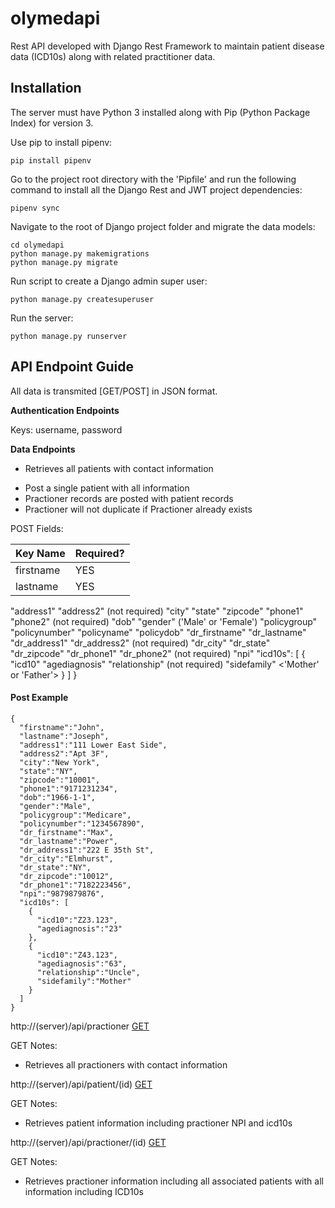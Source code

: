 # olymedapi

Rest API developed with Django Rest Framework to maintain patient disease data (ICD10s) along with related practitioner data.

## Installation

The server must have Python 3 installed along with Pip (Python Package Index) for version 3.

Use pip to install pipenv:
```
pip install pipenv
```

Go to the project root directory with the 'Pipfile' and run the following command to install all the Django Rest and JWT project dependencies:
```
pipenv sync
```
Navigate to the root of Django project folder and migrate the data models:
```
cd olymedapi
python manage.py makemigrations
python manage.py migrate
```
Run script to create a Django admin super user:
```
python manage.py createsuperuser
```
Run the server:
```
python manage.py runserver
```

## API Endpoint Guide
All data is transmited [GET/POST] in JSON format.

**Authentication Endpoints**

Keys: username, password

[POST]: http://localhost:8000/api/token

[POST]: http://(server)/api/token/refresh

**Data Endpoints**

[GET]: http://localhost:8000/api/patient

- Retrieves all patients with contact information

[POST]: http://localhost:8000/api/patient

- Post a single patient with all information
- Practioner records are posted with patient records
- Practioner will not duplicate if Practioner already exists

POST Fields:

Key Name | Required?
---------|----------
firstname | YES
lastname | YES

"address1"
"address2" (not required)
"city"
"state"
"zipcode"
"phone1"
"phone2" (not required)
"dob"
"gender" ('Male' or 'Female')
"policygroup"
"policynumber"
"policyname"
"policydob"
"dr_firstname"
"dr_lastname"
"dr_address1"
"dr_address2" (not required)
"dr_city"
"dr_state"
"dr_zipcode"
"dr_phone1"
"dr_phone2" (not required)
"npi"
"icd10s": [
{
"icd10"
"agediagnosis"
"relationship" (not required)
"sidefamily" <'Mother' or 'Father'>
}
]
}

#### Post Example
```
{
  "firstname":"John",
  "lastname":"Joseph",
  "address1":"111 Lower East Side",
  "address2":"Apt 3F",
  "city":"New York",
  "state":"NY",
  "zipcode":"10001",
  "phone1":"9171231234",
  "dob":"1966-1-1",
  "gender":"Male",
  "policygroup":"Medicare",
  "policynumber":"1234567890",
  "dr_firstname":"Max",
  "dr_lastname":"Power",
  "dr_address1":"222 E 35th St",
  "dr_city":"Elmhurst",
  "dr_state":"NY",
  "dr_zipcode":"10012",
  "dr_phone1":"7182223456",
  "npi":"9879879876",
  "icd10s": [
    {
      "icd10":"Z23.123",
      "agediagnosis":"23"
    },
    {
      "icd10":"Z43.123",
      "agediagnosis":"63",
      "relationship":"Uncle",
      "sidefamily":"Mother"
    }
  ]
}
```

http://(server)/api/practioner [ GET ]

GET Notes:

- Retrieves all practioners with contact information

http://(server)/api/patient/(id) [ GET ]

GET Notes:

- Retrieves patient information including practioner NPI and icd10s

http://(server)/api/practioner/(id) [ GET ]

GET Notes:

- Retrieves practioner information including all associated patients with all information including ICD10s
